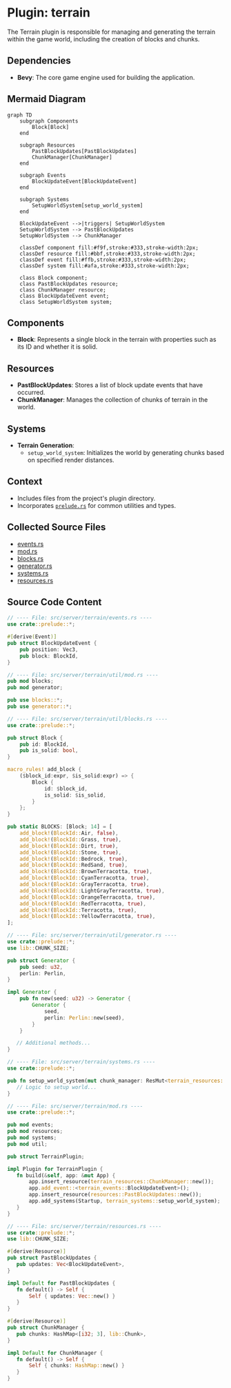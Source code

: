 # Plugin: terrain

The Terrain plugin is responsible for managing and generating the terrain within the game world, including the creation of blocks and chunks.

## Dependencies
- **Bevy**: The core game engine used for building the application.

## Mermaid Diagram
```mermaid
graph TD
    subgraph Components
        Block[Block]
    end

    subgraph Resources
        PastBlockUpdates[PastBlockUpdates]
        ChunkManager[ChunkManager]
    end

    subgraph Events
        BlockUpdateEvent[BlockUpdateEvent]
    end

    subgraph Systems
        SetupWorldSystem[setup_world_system]
    end

    BlockUpdateEvent -->|triggers| SetupWorldSystem
    SetupWorldSystem --> PastBlockUpdates
    SetupWorldSystem --> ChunkManager

    classDef component fill:#f9f,stroke:#333,stroke-width:2px;
    classDef resource fill:#bbf,stroke:#333,stroke-width:2px;
    classDef event fill:#ffb,stroke:#333,stroke-width:2px;
    classDef system fill:#afa,stroke:#333,stroke-width:2px;

    class Block component;
    class PastBlockUpdates resource;
    class ChunkManager resource;
    class BlockUpdateEvent event;
    class SetupWorldSystem system;
```

## Components
- **Block**: Represents a single block in the terrain with properties such as its ID and whether it is solid.

## Resources
- **PastBlockUpdates**: Stores a list of block update events that have occurred.
- **ChunkManager**: Manages the collection of chunks of terrain in the world.

## Systems
- **Terrain Generation**:
  - `setup_world_system`: Initializes the world by generating chunks based on specified render distances.

## Context
- Includes files from the project's plugin directory.
- Incorporates [`prelude.rs`](https://github.com/CuddlyBunion341/hello-bevy/blob/main/src/server/prelude.rs) for common utilities and types.

## Collected Source Files
- [events.rs](https://github.com/CuddlyBunion341/hello-bevy/blob/main/src/server/terrain/events.rs)
- [mod.rs](https://github.com/CuddlyBunion341/hello-bevy/blob/main/src/server/terrain/mod.rs)
- [blocks.rs](https://github.com/CuddlyBunion341/hello-bevy/blob/main/src/server/terrain/util/blocks.rs)
- [generator.rs](https://github.com/CuddlyBunion341/hello-bevy/blob/main/src/server/terrain/util/generator.rs)
- [systems.rs](https://github.com/CuddlyBunion341/hello-bevy/blob/main/src/server/terrain/systems.rs)
- [resources.rs](https://github.com/CuddlyBunion341/hello-bevy/blob/main/src/server/terrain/resources.rs)

## Source Code Content

```rs
// ---- File: src/server/terrain/events.rs ----
use crate::prelude::*;

#[derive(Event)]
pub struct BlockUpdateEvent {
    pub position: Vec3,
    pub block: BlockId,
}

// ---- File: src/server/terrain/util/mod.rs ----
pub mod blocks;
pub mod generator;

pub use blocks::*;
pub use generator::*;

// ---- File: src/server/terrain/util/blocks.rs ----
use crate::prelude::*;

pub struct Block {
    pub id: BlockId,
    pub is_solid: bool,
}

macro_rules! add_block {
    ($block_id:expr, $is_solid:expr) => {
        Block {
            id: $block_id,
            is_solid: $is_solid,
        }
    };
}

pub static BLOCKS: [Block; 14] = [
    add_block!(BlockId::Air, false),
    add_block!(BlockId::Grass, true),
    add_block!(BlockId::Dirt, true),
    add_block!(BlockId::Stone, true),
    add_block!(BlockId::Bedrock, true),
    add_block!(BlockId::RedSand, true),
    add_block!(BlockId::BrownTerracotta, true),
    add_block!(BlockId::CyanTerracotta, true),
    add_block!(BlockId::GrayTerracotta, true),
    add_block!(BlockId::LightGrayTerracotta, true),
    add_block!(BlockId::OrangeTerracotta, true),
    add_block!(BlockId::RedTerracotta, true),
    add_block!(BlockId::Terracotta, true),
    add_block!(BlockId::YellowTerracotta, true),
];

// ---- File: src/server/terrain/util/generator.rs ----
use crate::prelude::*;
use lib::CHUNK_SIZE;

pub struct Generator {
    pub seed: u32,
    perlin: Perlin,
}

impl Generator {
    pub fn new(seed: u32) -> Generator {
        Generator {
            seed,
            perlin: Perlin::new(seed),
        }
    }

   // Additional methods...
}

// ---- File: src/server/terrain/systems.rs ----
use crate::prelude::*;

pub fn setup_world_system(mut chunk_manager: ResMut<terrain_resources::ChunkManager>) {
   // Logic to setup world...
}

// ---- File: src/server/terrain/mod.rs ----
use crate::prelude::*;

pub mod events;
pub mod resources;
pub mod systems;
pub mod util;

pub struct TerrainPlugin;

impl Plugin for TerrainPlugin {
   fn build(&self, app: &mut App) {
       app.insert_resource(terrain_resources::ChunkManager::new());
       app.add_event::<terrain_events::BlockUpdateEvent>();
       app.insert_resource(resources::PastBlockUpdates::new());
       app.add_systems(Startup, terrain_systems::setup_world_system);
   }
}

// ---- File: src/server/terrain/resources.rs ----
use crate::prelude::*;
use lib::CHUNK_SIZE;

#[derive(Resource)]
pub struct PastBlockUpdates {
   pub updates: Vec<BlockUpdateEvent>,
}

impl Default for PastBlockUpdates {
   fn default() -> Self {
       Self { updates: Vec::new() }
   }
}

#[derive(Resource)]
pub struct ChunkManager {
   pub chunks: HashMap<[i32; 3], lib::Chunk>,
}

impl Default for ChunkManager {
   fn default() -> Self {
       Self { chunks: HashMap::new() }
   }
}
```

